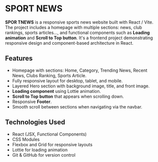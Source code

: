 # SPORT NEWS

**SPOR TNEWS** is a responsive sports news website built with React / Vite. The project includes a homepage with multiple sections: news, club rankings, sports articles..., and functional components such as **Loading animation** and **Scroll to Top button**.
It's a frontend project demonstrating responsive design and component-based architecture in React.

## Features
- Homepage with sections: Home, Category, Trending News, Recent News, Clubs Ranking, Sports Article.
- Fully responsive layout for desktop, tablet, and mobile.
- Layered Hero section with background image, title, and front image.
- **Loading component** using Lottie animation.
- **Scroll to Top button** that appears when scrolling down.
- Responsive **Footer**.
- Smooth scroll between sections when navigating via the navbar.

## Technologies Used
- React (JSX, Functional Components)
- CSS Modules
- Flexbox and Grid for responsive layouts
- Lottie for loading animation
- Git & GitHub for version control
